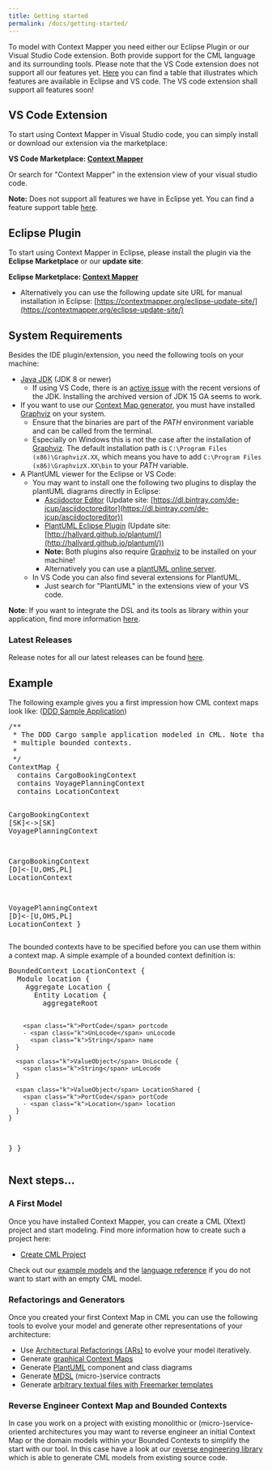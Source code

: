 ```yaml
---
title: Getting started
permalink: /docs/getting-started/
---
```


To model with Context Mapper you need either our Eclipse Plugin or our Visual Studio Code extension. Both provide support for the CML language and its surrounding tools. Please note that the VS Code extension does not support all our features yet. [Here](/docs/ide/) you can find a table that illustrates which features are available in Eclipse and VS code. The VS code extension shall support all features soon!

## VS Code Extension
To start using Context Mapper in Visual Studio code, you can simply install or download our extension via the marketplace:

**VS Code Marketplace: [Context Mapper](https://marketplace.visualstudio.com/items?itemName=contextmapper.context-mapper-vscode-extension)**

Or search for "Context Mapper" in the extension view of your visual studio code.

**Note:** Does not support all features we have in Eclipse yet. You can find a feature support table [here](/docs/ide/).

## Eclipse Plugin
To start using Context Mapper in Eclipse, please install the plugin via the **Eclipse Marketplace** or our **update site**: 

**Eclipse Marketplace: [Context Mapper](https://marketplace.eclipse.org/content/context-mapper/)**
 * Alternatively you can use the following update site URL for manual installation in Eclipse: [https://contextmapper.org/eclipse-update-site/](https://contextmapper.org/eclipse-update-site/)

## System Requirements
Besides the IDE plugin/extension, you need the following tools on your machine:

* [Java JDK](https://www.oracle.com/technetwork/java/javase/downloads/jdk8-downloads-2133151.html) (JDK 8 or newer)
    * If using VS Code, there is an [active issue](https://github.com/ContextMapper/context-mapper-dsl/issues/290) with the recent versions of the JDK. Installing the archived version of JDK 15 GA seems to work.  
* If you want to use our [Context Map generator](/docs/context-map-generator/), you must have installed [Graphviz](https://www.graphviz.org/) on your system.
    * Ensure that the binaries are part of the _PATH_ environment variable and can be called from the terminal.
    * Especially on Windows this is not the case after the installation of [Graphviz](https://www.graphviz.org/). The default installation path is
      `C:\Program Files (x86)\GraphvizX.XX`, which means you have to add `C:\Program Files (x86)\GraphvizX.XX\bin` to your _PATH_ variable.
* A PlantUML viewer for the Eclipse or VS Code:
    * You may want to install one the following two plugins to display the plantUML diagrams directly in Eclipse:
      * [Asciidoctor Editor](https://marketplace.eclipse.org/content/asciidoctor-editor) (Update site: [https://dl.bintray.com/de-jcup/asciidoctoreditor](https://dl.bintray.com/de-jcup/asciidoctoreditor))
      * [PlantUML Eclipse Plugin](https://github.com/hallvard/plantuml) (Update site: [http://hallvard.github.io/plantuml/](http://hallvard.github.io/plantuml/))
      * **Note:** Both plugins also require [Graphviz](http://www.graphviz.org/) to be installed on your machine!
      * Alternatively you can use a [plantUML online server](http://www.plantuml.com/plantuml/uml).
    * In VS Code you can also find several extensions for PlantUML.
      * Just search for "PlantUML" in the extensions view of your VS code.

**Note**: If you want to integrate the DSL and its tools as library within your application, find more information [here](/docs/library/).

### Latest Releases
Release notes for all our latest releases can be found [here](https://github.com/ContextMapper/context-mapper-dsl/releases).

## Example 
The following example gives you a first impression how CML context maps look like: ([DDD Sample Application](https://github.com/citerus/dddsample-core))

<div class="highlight"><pre><span></span><span class="c">/** </span>
<span class="c"> * The DDD Cargo sample application modeled in CML. Note that we split the application into </span>
<span class="c"> * multiple bounded contexts.</span>
<span class="c"> *</span>
<span class="c"> */</span>
<span class="k">ContextMap</span> {
  <span class="k">contains</span> CargoBookingContext
  <span class="k">contains</span> VoyagePlanningContext
  <span class="k">contains</span> LocationContext
  
  CargoBookingContext [<span class="k">SK</span>]&lt;-&gt;[<span class="k">SK</span>] VoyagePlanningContext
  
  CargoBookingContext [<span class="k">D</span>]&lt;-[<span class="k">U</span>,<span class="k">OHS</span>,<span class="k">PL</span>] LocationContext

  VoyagePlanningContext [<span class="k">D</span>]&lt;-[<span class="k">U</span>,<span class="k">OHS</span>,<span class="k">PL</span>] LocationContext
}
</pre></div>

The bounded contexts have to be specified before you can use them within a context map.
A simple example of a bounded context definition is:

<div class="highlight"><pre><span></span><span class="k">BoundedContext</span> LocationContext {
  <span class="k">Module</span> location {
    <span class="k">Aggregate</span> Location {
      <span class="k">Entity</span> Location {
        <span class="k">aggregateRoot</span>

        <span class="k">PortCode</span> portcode
        - <span class="k">UnLocode</span> unLocode
          <span class="k">String</span> name
      }

      <span class="k">ValueObject</span> UnLocode {
        <span class="k">String</span> unLocode
      }

      <span class="k">ValueObject</span> LocationShared {
        <span class="k">PortCode</span> portCode
        - <span class="k">Location</span> location
      }
    }
  }
}
</pre></div>

## Next steps...

### A First Model 
Once you have installed Context Mapper, you can create a CML (Xtext) project and start modeling. Find more information how to create such a project here:
 * [Create CML Project](/docs/getting-started-create-project/)
 
Check out our [example models](/docs/examples/) and the [language reference](/docs/language-reference/) if you do not want to start with an empty CML model.

### Refactorings and Generators
Once you created your first Context Map in CML you can use the following tools to evolve your model and generate other representations of your architecture:

 * Use [Architectural Refactorings (ARs)](/docs/architectural-refactorings/) to evolve your model iteratively.
 * Generate [graphical Context Maps](/docs/context-map-generator/)
 * Generate [PlantUML](/docs/plant-uml/) component and class diagrams
 * Generate [MDSL](/docs/mdsl) (micro-)service contracts
 * Generate [arbitrary textual files with Freemarker templates](/docs/generic-freemarker-generator/)
 
### Reverse Engineer Context Map and Bounded Contexts
In case you work on a project with existing monolithic or (micro-)service-oriented architectures you may want to reverse engineer an initial Context Map or the domain models within your Bounded Contexts to simplify the start with our tool. In this case have a look at our [reverse engineering library](/docs/reverse-engineering)
which is able to generate CML models from existing source code. 

